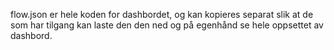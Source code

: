 flow.json er hele koden for dashbordet, og kan kopieres separat slik at de som har tilgang kan laste den den ned og på egenhånd se hele oppsettet av dashbord.
